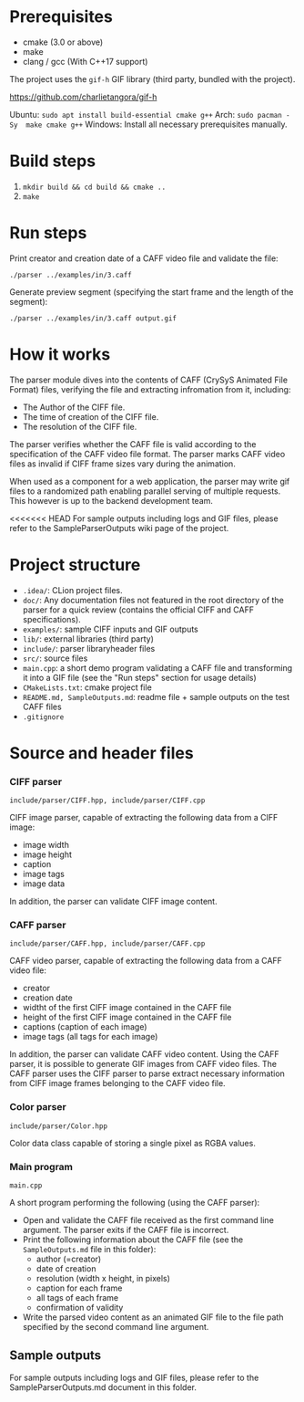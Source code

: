 # Prerequisites

- cmake (3.0 or above)
- make
- clang / gcc (With C++17 support)

The project uses the `gif-h` GIF library (third party, bundled with the project).

https://github.com/charlietangora/gif-h

Ubuntu:
`sudo apt install build-essential cmake g++`
Arch:
`sudo pacman -Sy  make cmake g++`
Windows:
Install all necessary prerequisites manually.

# Build steps

1. `mkdir build && cd build && cmake ..`
2. `make`

# Run steps
Print creator and creation date of a CAFF video file and validate the file:

`./parser ../examples/in/3.caff`

Generate preview segment (specifying the start frame and the length of the segment):

`./parser ../examples/in/3.caff output.gif`

# How it works

The parser module dives into the contents of CAFF (CrySyS Animated File Format) files, verifying the file and extracting infromation from it, including:
- The Author of the CIFF file.
- The time of creation of the CIFF file.
- The resolution of the CIFF file.

The parser verifies whether the CAFF file is valid according to the specification of the CAFF video file format.
The parser marks CAFF video files as invalid if CIFF frame sizes vary during the animation.

When used as a component for a web application, the parser may write gif files to a randomized path enabling parallel serving of multiple requests. This however is up to the backend development team.

<<<<<<< HEAD
For sample outputs including logs and GIF files, please refer to the SampleParserOutputs wiki page of the project.

# Project structure

- `.idea/`: CLion project files.
- `doc/`: Any documentation files not featured in the root directory of the parser for a quick review (contains the official CIFF and CAFF specifications).
- `examples/`: sample CIFF inputs and GIF outputs
- `lib/`: external libraries (third party)
- `include/`: parser libraryheader files
- `src/`: source files
- `main.cpp`: a short demo program validating a CAFF file and transforming it into a GIF file (see the "Run steps" section for usage details)
- `CMakeLists.txt`: cmake project file
- `README.md, SampleOutputs.md`: readme file + sample outputs on the test CAFF files
- `.gitignore`

# Source and header files

### CIFF parser
`include/parser/CIFF.hpp, include/parser/CIFF.cpp`

CIFF image parser, capable of extracting the following data from a CIFF image:
- image width
- image height
- caption
- image tags
- image data

In addition, the parser can validate CIFF image content.

### CAFF parser
`include/parser/CAFF.hpp, include/parser/CAFF.cpp`

CAFF video parser, capable of extracting the following data from a CAFF video file:
- creator
- creation date
- widtht of the first CIFF image contained in the CAFF file
- height of the first CIFF image contained in the CAFF file
- captions (caption of each image)
- image tags (all tags for each image)

In addition, the parser can validate CAFF video content.
Using the CAFF parser, it is possible to generate GIF images from CAFF video files.
The CAFF parser uses the CIFF parser to parse extract necessary information from CIFF image frames belonging to the CAFF video file.

### Color parser
`include/parser/Color.hpp`

Color data class capable of storing a single pixel as RGBA values.

### Main program
`main.cpp`

A short program performing the following (using the CAFF parser):
- Open and validate the CAFF file received as the first command line argument. The parser exits if the CAFF file is incorrect.
- Print the following information about the CAFF file (see the `SampleOutputs.md` file in this folder):
  - author (=creator)
  - date of creation
  - resolution (width x height, in pixels)
  - caption for each frame
  - all tags of each frame
  - confirmation of validity
- Write the parsed video content as an animated GIF file to the file path specified by the second command line argument.

## Sample outputs

For sample outputs including logs and GIF files, please refer to the SampleParserOutputs.md document in this folder.
